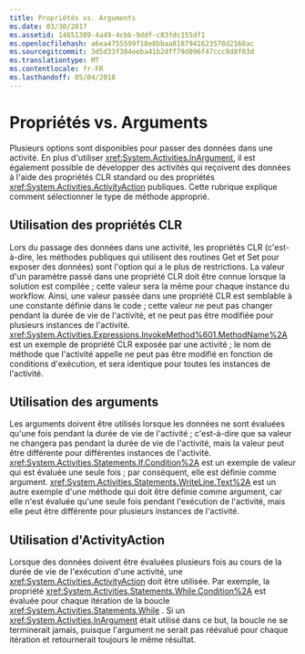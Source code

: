 ```yaml
---
title: Propriétés vs. Arguments
ms.date: 03/30/2017
ms.assetid: 14651389-4a49-4cbb-9ddf-c83fdc155df1
ms.openlocfilehash: a6ea4755599f18e8bbaa8187941623578d2168ac
ms.sourcegitcommit: 3d5d33f384eeba41b2dff79d096f47ccc8d8f03d
ms.translationtype: MT
ms.contentlocale: fr-FR
ms.lasthandoff: 05/04/2018
---
```

# <a name="properties-vs-arguments"></a>Propriétés vs. Arguments
Plusieurs options sont disponibles pour passer des données dans une activité. En plus d'utiliser <xref:System.Activities.InArgument>, il est également possible de développer des activités qui reçoivent des données à l'aide des propriétés CLR standard ou des propriétés <xref:System.Activities.ActivityAction> publiques. Cette rubrique explique comment sélectionner le type de méthode approprié.  
  
## <a name="using-clr-properties"></a>Utilisation des propriétés CLR  
 Lors du passage des données dans une activité, les propriétés CLR (c'est-à-dire, les méthodes publiques qui utilisent des routines Get et Set pour exposer des données) sont l'option qui a le plus de restrictions. La valeur d'un paramètre passé dans une propriété CLR doit être connue lorsque la solution est compilée ; cette valeur sera la même pour chaque instance du workflow. Ainsi, une valeur passée dans une propriété CLR est semblable à une constante définie dans le code ; cette valeur ne peut pas changer pendant la durée de vie de l'activité, et ne peut pas être modifiée pour plusieurs instances de l'activité. <xref:System.Activities.Expressions.InvokeMethod%601.MethodName%2A> est un exemple de propriété CLR exposée par une activité ; le nom de méthode que l'activité appelle ne peut pas être modifié en fonction de conditions d'exécution, et sera identique pour toutes les instances de l'activité.  
  
## <a name="using-arguments"></a>Utilisation des arguments  
 Les arguments doivent être utilisés lorsque les données ne sont évaluées qu'une fois pendant la durée de vie de l'activité ; c'est-à-dire que sa valeur ne changera pas pendant la durée de vie de l'activité, mais la valeur peut être différente pour différentes instances de l'activité. <xref:System.Activities.Statements.If.Condition%2A> est un exemple de valeur qui est évaluée une seule fois ; par conséquent, elle est définie comme argument. <xref:System.Activities.Statements.WriteLine.Text%2A> est un autre exemple d'une méthode qui doit être définie comme argument, car elle n'est évaluée qu'une seule fois pendant l'exécution de l'activité, mais elle peut être différente pour plusieurs instances de l'activité.  
  
## <a name="using-activityaction"></a>Utilisation d'ActivityAction  
 Lorsque des données doivent être évaluées plusieurs fois au cours de la durée de vie de l'exécution d'une activité, une <xref:System.Activities.ActivityAction> doit être utilisée. Par exemple, la propriété <xref:System.Activities.Statements.While.Condition%2A> est évaluée pour chaque itération de la boucle <xref:System.Activities.Statements.While> . Si un <xref:System.Activities.InArgument> était utilisé dans ce but, la boucle ne se terminerait jamais, puisque l'argument ne serait pas réévalué pour chaque itération et retournerait toujours le même résultat.
